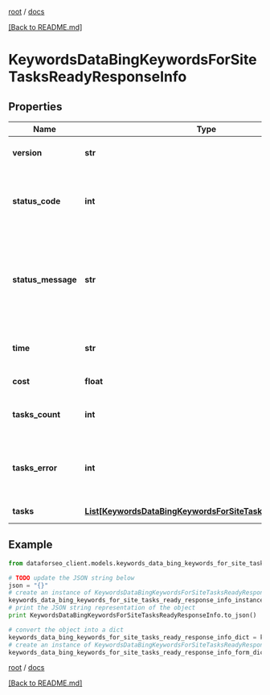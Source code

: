 [root](./../ "root") / [docs](./ "docs")

[[Back to README.md]](./../README.md "[Back to README.md]")

# KeywordsDataBingKeywordsForSiteTasksReadyResponseInfo

## Properties

Name | Type | Description | Notes
------------ | ------------- | ------------- | -------------
**version** | **str** | the current version of the API | [optional]
**status_code** | **int** | general status code you can find the full list of the response codes here | [optional]
**status_message** | **str** | general informational message you can find the full list of general informational messages here | [optional]
**time** | **str** | total execution time, seconds | [optional]
**cost** | **float** | total tasks cost, USD | [optional]
**tasks_count** | **int** | the number of tasks in the tasks array | [optional]
**tasks_error** | **int** | the number of tasks in the tasks array returned with an error | [optional]
**tasks** | [**List[KeywordsDataBingKeywordsForSiteTasksReadyTaskInfo]**](KeywordsDataBingKeywordsForSiteTasksReadyTaskInfo.md) | array of tasks | [optional]

## Example

```python
from dataforseo_client.models.keywords_data_bing_keywords_for_site_tasks_ready_response_info import KeywordsDataBingKeywordsForSiteTasksReadyResponseInfo

# TODO update the JSON string below
json = "{}"
# create an instance of KeywordsDataBingKeywordsForSiteTasksReadyResponseInfo from a JSON string
keywords_data_bing_keywords_for_site_tasks_ready_response_info_instance = KeywordsDataBingKeywordsForSiteTasksReadyResponseInfo.from_json(json)
# print the JSON string representation of the object
print KeywordsDataBingKeywordsForSiteTasksReadyResponseInfo.to_json()

# convert the object into a dict
keywords_data_bing_keywords_for_site_tasks_ready_response_info_dict = keywords_data_bing_keywords_for_site_tasks_ready_response_info_instance.to_dict()
# create an instance of KeywordsDataBingKeywordsForSiteTasksReadyResponseInfo from a dict
keywords_data_bing_keywords_for_site_tasks_ready_response_info_form_dict = keywords_data_bing_keywords_for_site_tasks_ready_response_info.from_dict(keywords_data_bing_keywords_for_site_tasks_ready_response_info_dict)
```

  

[root](./../ "root") / [docs](./ "docs")

[[Back to README.md]](./../README.md "[Back to README.md]")